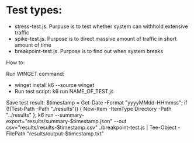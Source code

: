 # Test types:
* stress-test.js. Purpuse is to test whether system can withhold extensive traffic
* spike-test.js. Purpose is to direct massive amount of traffic in short amount of time
* breakpoint-test.js. Purpose is to find out when system breaks

How to:

Run WINGET command:
* winget install k6 --source winget
* Run test script: k6 run NAME_OF_TEST.js

Save test result:
$timestamp = Get-Date -Format "yyyyMMdd-HHmmss"; if (!(Test-Path -Path "./results")) { New-Item -ItemType Directory -Path "../results" }; k6 run --summary-export="results/summary-$timestamp.json" --out csv="results/results-$timestamp.csv" ./breakpoint-test.js | Tee-Object -FilePath "results/output-$timestamp.txt"
